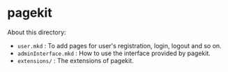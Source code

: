 # pagekit
About this directory:

* `user.mkd` : To add pages for user's registration, login, logout and so on.
* `adminInterface.mkd` : How to use the interface provided by pagekit.
* `extensions/` : The extensions of pagekit.
